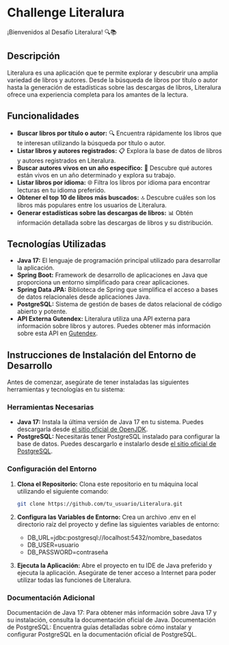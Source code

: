 # Challenge Literalura

¡Bienvenidos al Desafío Literalura! 🔍📚

## Descripción
Literalura es una aplicación que te permite explorar y descubrir una amplia variedad de libros y autores. Desde la búsqueda de libros por título o autor hasta la generación de estadísticas sobre las descargas de libros, Literalura ofrece una experiencia completa para los amantes de la lectura.

## Funcionalidades
- **Buscar libros por título o autor:** 🔍 Encuentra rápidamente los libros que te interesan utilizando la búsqueda por título o autor.
- **Listar libros y autores registrados:** 📋 Explora la base de datos de libros y autores registrados en Literalura.
- **Buscar autores vivos en un año específico:** 👥 Descubre qué autores están vivos en un año determinado y explora su trabajo.
- **Listar libros por idioma:** 🌐 Filtra los libros por idioma para encontrar lecturas en tu idioma preferido.
- **Obtener el top 10 de libros más buscados:** 🔝 Descubre cuáles son los libros más populares entre los usuarios de Literalura.
- **Generar estadísticas sobre las descargas de libros:** 📊 Obtén información detallada sobre las descargas de libros y su distribución.

## Tecnologías Utilizadas
- **Java 17:** El lenguaje de programación principal utilizado para desarrollar la aplicación.
- **Spring Boot:** Framework de desarrollo de aplicaciones en Java que proporciona un entorno simplificado para crear aplicaciones.
- **Spring Data JPA:** Biblioteca de Spring que simplifica el acceso a bases de datos relacionales desde aplicaciones Java.
- **PostgreSQL:** Sistema de gestión de bases de datos relacional de código abierto y potente.
- **API Externa Gutendex:** Literalura utiliza una API externa para información sobre libros y autores. Puedes obtener más información sobre esta API en [Gutendex](https://gutendex.com/).

## Instrucciones de Instalación del Entorno de Desarrollo
Antes de comenzar, asegúrate de tener instaladas las siguientes herramientas y tecnologías en tu sistema:

### Herramientas Necesarias
- **Java 17:** Instala la última versión de Java 17 en tu sistema. Puedes descargarla desde [el sitio oficial de OpenJDK](https://jdk.java.net/17/).
- **PostgreSQL:** Necesitarás tener PostgreSQL instalado para configurar la base de datos. Puedes descargarlo e instalarlo desde [el sitio oficial de PostgreSQL](https://www.postgresql.org/download/).

### Configuración del Entorno
1. **Clona el Repositorio:** Clona este repositorio en tu máquina local utilizando el siguiente comando:
   ```bash
   git clone https://github.com/tu_usuario/Literalura.git
2. **Configura las Variables de Entorno:** Crea un archivo .env en el directorio raíz del proyecto y define las siguientes variables de entorno:
   - DB_URL=jdbc:postgresql://localhost:5432/nombre_basedatos
   - DB_USER=usuario
   - DB_PASSWORD=contraseña
   
4. **Ejecuta la Aplicación:** Abre el proyecto en tu IDE de Java preferido y ejecuta la aplicación. Asegúrate de tener acceso a Internet para poder utilizar todas las funciones de Literalura.

### Documentación Adicional

Documentación de Java 17: Para obtener más información sobre Java 17 y su instalación, consulta la documentación oficial de Java.
Documentación de PostgreSQL: Encuentra guías detalladas sobre cómo instalar y configurar PostgreSQL en la documentación oficial de PostgreSQL.
